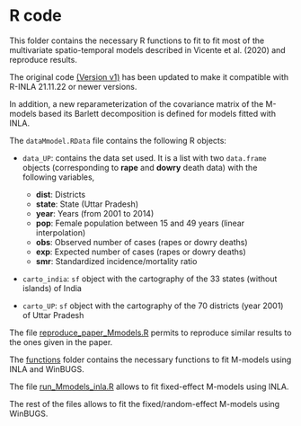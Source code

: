 # R code

This folder contains the necessary R functions to fit to fit most of the multivariate spatio-temporal models described in Vicente et al. (2020) and reproduce results.

The original code [(Version v1)](https://github.com/spatialstatisticsupna/Mmodels_SERRA_article/releases/tag/v1) has been updated to make it compatible with R-INLA 21.11.22 or newer versions.

In addition, a new reparameterization of the covariance matrix of the M-models based its Barlett decomposition is defined for models fitted with INLA. 

The ```dataMmodel.RData``` file contains the following R objects:

- ```data_UP```: contains the data set used. It is a list with two `data.frame` objects (corresponding to **rape** and **dowry** death data) with the following variables,
	- **dist**: Districts
	- **state**: State (Uttar Pradesh)
	- **year**: Years (from 2001 to 2014)
	- **pop**: Female population between 15 and 49 years (linear interpolation)
	- **obs**: Observed number of cases (rapes or dowry deaths)
	- **exp**: Expected number of cases (rapes or dowry deaths)
	- **smr**: Standardized incidence/mortality ratio

- ```carto_india```: `sf` object with the cartography of the 33 states (without islands) of India

- ```carto_UP```: `sf` object with the cartography of the 70 districts (year 2001) of Uttar Pradesh


The file [reproduce_paper_Mmodels.R](https://github.com/spatialstatisticsupna/Mmodels_SERRA_article/blob/master/R/reproduce_paper_Mmodels.R) permits to reproduce similar results to the ones given in the paper.

The [functions](https://github.com/spatialstatisticsupna/Mmodels_SERRA_article/blob/master/R/functions) folder contains the necessary functions to fit M-models using INLA and WinBUGS.

The file [run_Mmodels_inla.R](https://github.com/spatialstatisticsupna/Mmodels_SERRA_article/blob/master/R/run_Mmodels_inla.R) allows to fit fixed-effect M-models using INLA.

The rest of the files allows to fit the fixed/random-effect M-models using WinBUGS.
